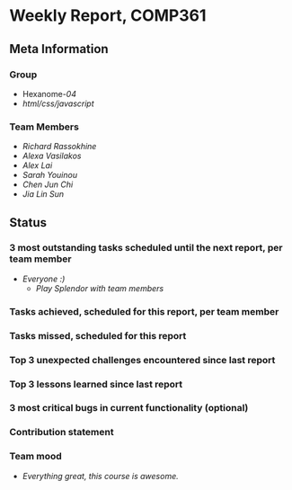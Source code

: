 # Weekly Report, COMP361

## Meta Information

### Group

 * Hexanome-*04*
 * *html/css/javascript*

### Team Members

 * *Richard Rassokhine*
 * *Alexa Vasilakos*
 * *Alex Lai*
 * *Sarah Youinou*
 * *Chen Jun Chi*
 * *Jia Lin Sun*

## Status

### 3 most outstanding tasks scheduled until the next report, per team member

 * *Everyone :)*
   * *Play Splendor with team members*

### Tasks achieved, scheduled for this report, per team member


### Tasks missed, scheduled for this report


### Top 3 unexpected challenges encountered since last report


### Top 3 lessons learned since last report


### 3 most critical bugs in current functionality (optional)


### Contribution statement


### Team mood

 * *Everything great, this course is awesome.*

